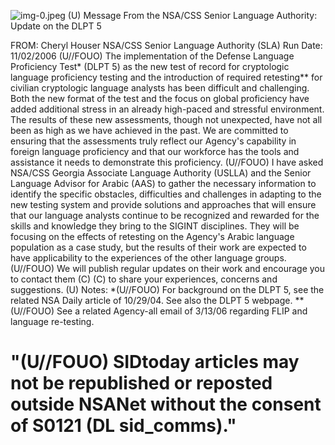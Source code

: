 ![img-0.jpeg](img-0.jpeg)
(U) Message From the NSA/CSS Senior Language Authority: Update on the DLPT 5

FROM: Cheryl Houser
NSA/CSS Senior Language Authority (SLA)
Run Date: 11/02/2006
(U//FOUO) The implementation of the Defense Language Proficiency Test* (DLPT 5) as the new test of record for cryptologic language proficiency testing and the introduction of required retesting** for civilian cryptologic language analysts has been difficult and challenging. Both the new format of the test and the focus on global proficiency have added additional stress in an already high-paced and stressful environment. The results of these new assessments, though not unexpected, have not all been as high as we have achieved in the past. We are committed to ensuring that the assessments truly reflect our Agency's capability in foreign language proficiency and that our workforce has the tools and assistance it needs to demonstrate this proficiency.
(U//FOUO) I have asked NSA/CSS Georgia Associate Language Authority (USLLA) and the Senior Language Advisor for Arabic (AAS) to gather the necessary information to identify the specific obstacles, difficulties and challenges in adapting to the new testing system and provide solutions and approaches that will ensure that our language analysts continue to be recognized and rewarded for the skills and knowledge they bring to the SIGINT disciplines. They will be focusing on the effects of retesting on the Agency's Arabic language population as a case study, but the results of their work are expected to have applicability to the experiences of the other language groups.
(U//FOUO) We will publish regular updates on their work and encourage you to contact them (C) (C) to share your experiences, concerns and suggestions.
(U) Notes:
*(U//FOUO) For background on the DLPT 5, see the related NSA Daily article of 10/29/04. See also the DLPT 5 webpage.
**(U//FOUO) See a related Agency-all email of 3/13/06 regarding FLIP and language re-testing.

# "(U//FOUO) SIDtoday articles may not be republished or reposted outside NSANet without the consent of S0121 (DL sid_comms)."
